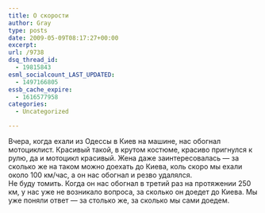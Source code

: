 ```yaml
---
title: О скорости
author: Gray
type: posts
date: 2009-05-09T08:17:27+00:00
excerpt:
url: /9738
dsq_thread_id:
  - 19815843
esml_socialcount_LAST_UPDATED:
  - 1497166805
essb_cache_expire:
  - 1616577958
categories:
  - Uncategorized

---
```








<p style="clear: both">
  Вчера, когда ехали из Одессы в Киев на машине, нас обогнал мотоциклист. Красивый такой, в крутом костюме, красиво пригнулся к рулю, да и мотоцикл красивый. Жена даже заинтересовалась &#8212; за сколько же на таком можно доехать до Киева, коль скоро мы ехали около 100 км/час, а он нас обогнал и резво удалялся. <br />Не буду томить. Когда он нас обогнал в третий раз на протяжении 250 км, у нас уже не возникало вопроса, за сколько он доедет до Киева. Мы уже поняли ответ &#8212; за столько же, за сколько мы сами доедем.
</p>